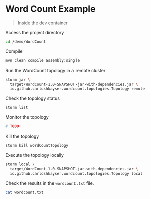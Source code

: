 # Word Count Example

> Inside the dev container

Access the project directory
```bash
cd /demo/WordCount
```

Compile
```bash
mvn clean compile assembly:single
```

Run the WordCount topology in a remote cluster
```bash
storm jar \
  target/WordCount-1.0-SNAPSHOT-jar-with-dependencies.jar \
  io.github.carloshkayser.wordcount.topologies.Topology remote
```

Check the topology status
```bash
storm list
```

Monitor the topology
```bash
# TODO
```

Kill the topology
```bash
storm kill wordCountTopology
```

Execute the topology locally
```bash
storm local \
  target/WordCount-1.0-SNAPSHOT-jar-with-dependencies.jar \
  io.github.carloshkayser.wordcount.topologies.Topology local
```

Check the results in the `wordcount.txt` file.
```bash
cat wordcount.txt
```
